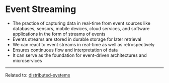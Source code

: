 # Event Streaming
- The practice of capturing data in real-time from event sources like databases, sensors, mobile devices, cloud services, and software applications in the form of streams of events
- Events streams are stored in durable storage for later retrieval
- We can react to event streams in real-time as well as retrospectively
- Ensures continuous flow and interpretation of data
- It can serve as the foundation for event-driven architectures and microservices


<hr>

Related to: [distributed-systems](../distributed-systems.md)